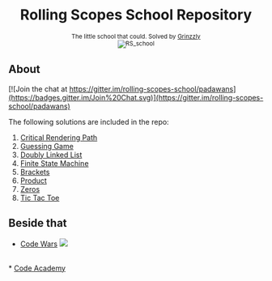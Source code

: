 <h1 align="center">Rolling Scopes School Repository</h1>

<div align="center">
  <sub>The little school that could. Solved by
  <a href="https://github.com/Grinzzly">Grinzzly</a>
  </a>
  <br>
  <img src="https://school.rollingscopes.com/images/logo_rs_text.svg" alt="RS_school">
</div>

## About

[![Join the chat at https://gitter.im/rolling-scopes-school/padawans](https://badges.gitter.im/Join%20Chat.svg)](https://gitter.im/rolling-scopes-school/padawans)

The following solutions are included in the repo:
1. [Critical Rendering Path](https://github.com/Grinzzly/RS-school/tree/master/1.%20Critical%20Rendering%20Path)
2. [Guessing Game](https://github.com/Grinzzly/RS-school/tree/master/2.%20Guessing%20Game)
3. [Doubly Linked List](https://github.com/Grinzzly/RS-school/tree/master/3.%20Doubly%20Linked%20List)
4. [Finite State Machine](https://github.com/Grinzzly/RS-school/tree/master/4.%20Finite%20State%20Machine)
5. [Brackets](https://github.com/Grinzzly/RS-school/tree/master/5.%20Brackets)
6. [Product](https://github.com/Grinzzly/RS-school/tree/master/6.%20Product)
7. [Zeros](https://github.com/Grinzzly/RS-school/tree/master/7.%20Zeros)
8. [Tic Tac Toe](https://github.com/Grinzzly/RS-school/tree/master/8.%20Tic%20Tac%20Toe)

## Beside that
* <a href="https://github.com/Grinzzly/CodeWars">Code Wars</a>
<a href="https://www.codewars.com/users/Grinzzly" target="_blank"><img src="https://www.codewars.com/users/Grinzzly/badges/large"></a>
<br>
* <a href="https://www.codecademy.com/users/Grinzzly/achievements">Code Academy</a>
